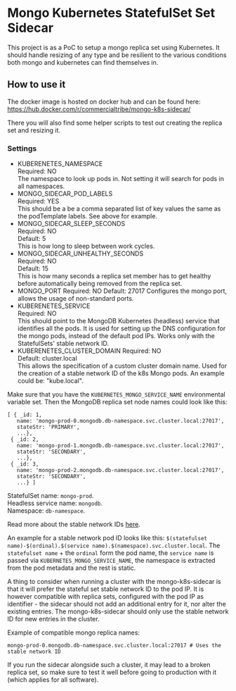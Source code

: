 # Mongo Kubernetes StatefulSet Set Sidecar

This project is as a PoC to setup a mongo replica set using Kubernetes. It should handle resizing of any type and be
resilient to the various conditions both mongo and kubernetes can find themselves in.

## How to use it

The docker image is hosted on docker hub and can be found here:  
https://hub.docker.com/r/commercialtribe/mongo-k8s-sidecar/

There you will also find some helper scripts to test out creating the replica set and resizing it.

### Settings

- KUBERENETES_NAMESPACE  
  Required: NO  
  The namespace to look up pods in. Not setting it will search for pods in all namespaces.
- MONGO_SIDECAR_POD_LABELS  
  Required: YES  
  This should be a be a comma separated list of key values the same as the podTemplate labels. See above for example.
- MONGO_SIDECAR_SLEEP_SECONDS  
  Required: NO  
  Default: 5  
  This is how long to sleep between work cycles.
- MONGO_SIDECAR_UNHEALTHY_SECONDS  
  Required: NO  
  Default: 15  
  This is how many seconds a replica set member has to get healthy before automatically being removed from the replica set.
- MONGO_PORT
  Required: NO
  Default: 27017
  Configures the mongo port, allows the usage of non-standard ports.  
- KUBERENETES_SERVICE  
  Required: NO  
  This should point to the MongoDB Kubernetes (headless) service that identifies all the pods. It is used for setting up the
  DNS configuration for the mongo pods, instead of the default pod IPs. Works only with the StatefulSets' stable network ID.  
- KUBERENETES_CLUSTER_DOMAIN
  Required: NO  
  Default: cluster.local  
  This allows the specification of a custom cluster domain name. Used for the creation of a stable network ID of the k8s Mongo
  pods. An example could be: "kube.local".  

Make sure that you have the `KUBERNETES_MONGO_SERVICE_NAME`
environmental variable set. Then the MongoDB replica set node names could look like this:
```
[ { _id: 1,
   name: 'mongo-prod-0.mongodb.db-namespace.svc.cluster.local:27017',
   stateStr: 'PRIMARY',
   ...},
 { _id: 2,
   name: 'mongo-prod-1.mongodb.db-namespace.svc.cluster.local:27017',
   stateStr: 'SECONDARY',
   ...},
 { _id: 3,
   name: 'mongo-prod-2.mongodb.db-namespace.svc.cluster.local:27017',
   stateStr: 'SECONDARY',
   ...} ]
```
StatefulSet name: `mongo-prod`.  
Headless service name: `mongodb`.  
Namespace: `db-namespace`.

Read more about the stable network IDs
<a href="https://kubernetes.io/docs/concepts/abstractions/controllers/statefulsets/#stable-network-id">here</a>.

An example for a stable network pod ID looks like this:
`$(statefulset name)-$(ordinal).$(service name).$(namespace).svc.cluster.local`.
The `statefulset name` + the `ordinal` form the pod name, the `service name` is passed via `KUBERNETES_MONGO_SERVICE_NAME`,
the namespace is extracted from the pod metadata and the rest is static.

A thing to consider when running a cluster with the mongo-k8s-sidecar is that it will prefer the stateful set stable
network ID to the pod IP. It is however compatible with replica sets, configured with the pod IP as identifier - the sidecar
should not add an additional entry for it, nor alter the existing entries. The mongo-k8s-sidecar should only use the stable
network ID for new entries in the cluster.

Example of compatible mongo replica names:
```
mongo-prod-0.mongodb.db-namespace.svc.cluster.local:27017 # Uses the stable network ID
```

If you run the sidecar alongside such a cluster, it may lead to a broken replica set, so make sure to test it well before
going to production with it (which applies for all software).

